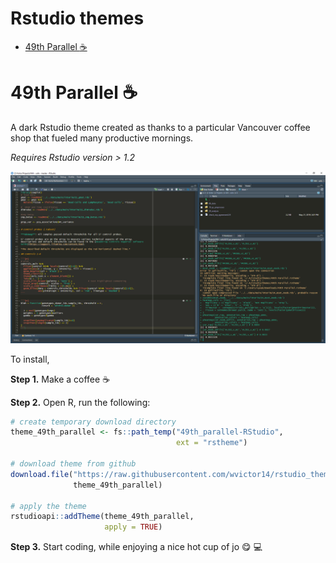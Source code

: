 Rstudio themes
================

  - [49th Parallel :coffee:](#th-parallel-coffee)

# 49th Parallel :coffee:

A dark Rstudio theme created as thanks to a particular Vancouver coffee
shop that fueled many productive mornings.

*Requires Rstudio version \> 1.2*

![](images/preview_49th_parallel.png)

To install,

**Step 1.** Make a coffee :coffee:

**Step 2.** Open R, run the following:

``` r
# create temporary download directory
theme_49th_parallel <- fs::path_temp("49th_parallel-RStudio", 
                                     ext = "rstheme")

# download theme from github
download.file("https://raw.githubusercontent.com/wvictor14/rstudio_themes/master/49th%20Parallel.rstheme", 
              theme_49th_parallel)

# apply the theme
rstudioapi::addTheme(theme_49th_parallel, 
                     apply = TRUE)
```

**Step 3.** Start coding, while enjoying a nice hot cup of jo :yum:
:computer:
